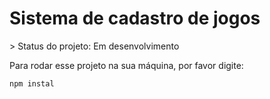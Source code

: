 <h1> Sistema de cadastro de jogos</h1>
> Status do projeto: Em desenvolvimento

Para rodar esse projeto na sua máquina, por favor digite:

```
npm instal 
```
